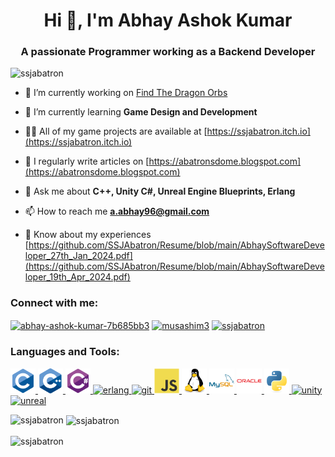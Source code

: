 <h1 align="center">Hi 👋, I'm Abhay Ashok Kumar</h1>
<h3 align="center">A passionate Programmer working as a Backend Developer</h3>

<p align="left"> <img src="https://komarev.com/ghpvc/?username=ssjabatron&label=Profile%20views&color=0e75b6&style=flat" alt="ssjabatron" /> </p>

- 🔭 I’m currently working on [Find The Dragon Orbs](https://github.com/tarun-medida/FindTheDragonOrbs)

- 🌱 I’m currently learning **Game Design and Development**

- 👨‍💻 All of my game projects are available at [https://ssjabatron.itch.io](https://ssjabatron.itch.io)

- 📝 I regularly write articles on [https://abatronsdome.blogspot.com](https://abatronsdome.blogspot.com)

- 💬 Ask me about **C++, Unity C#, Unreal Engine Blueprints, Erlang**

- 📫 How to reach me **a.abhay96@gmail.com**

- 📄 Know about my experiences [https://github.com/SSJAbatron/Resume/blob/main/AbhaySoftwareDeveloper_27th_Jan_2024.pdf](https://github.com/SSJAbatron/Resume/blob/main/AbhaySoftwareDeveloper_19th_Apr_2024.pdf)

<h3 align="left">Connect with me:</h3>
<p align="left">
<a href="https://linkedin.com/in/abhay-ashok-kumar-7b685bb3" target="blank"><img align="center" src="https://raw.githubusercontent.com/rahuldkjain/github-profile-readme-generator/master/src/images/icons/Social/linked-in-alt.svg" alt="abhay-ashok-kumar-7b685bb3" height="30" width="40" /></a>
<a href="https://instagram.com/musashim3" target="blank"><img align="center" src="https://raw.githubusercontent.com/rahuldkjain/github-profile-readme-generator/master/src/images/icons/Social/instagram.svg" alt="musashim3" height="30" width="40" /></a>
<a href="https://www.leetcode.com/ssjabatron" target="blank"><img align="center" src="https://raw.githubusercontent.com/rahuldkjain/github-profile-readme-generator/master/src/images/icons/Social/leet-code.svg" alt="ssjabatron" height="30" width="40" /></a>
</p>

<h3 align="left">Languages and Tools:</h3>
<p align="left"> <a href="https://www.cprogramming.com/" target="_blank" rel="noreferrer"> <img src="https://raw.githubusercontent.com/devicons/devicon/master/icons/c/c-original.svg" alt="c" width="40" height="40"/> </a> <a href="https://www.w3schools.com/cpp/" target="_blank" rel="noreferrer"> <img src="https://raw.githubusercontent.com/devicons/devicon/master/icons/cplusplus/cplusplus-original.svg" alt="cplusplus" width="40" height="40"/> </a> <a href="https://www.w3schools.com/cs/" target="_blank" rel="noreferrer"> <img src="https://raw.githubusercontent.com/devicons/devicon/master/icons/csharp/csharp-original.svg" alt="csharp" width="40" height="40"/> </a> <a href="https://www.erlang.org/" target="_blank" rel="noreferrer"> <img src="https://www.vectorlogo.zone/logos/erlang/erlang-official.svg" alt="erlang" width="40" height="40"/> </a> <a href="https://git-scm.com/" target="_blank" rel="noreferrer"> <img src="https://www.vectorlogo.zone/logos/git-scm/git-scm-icon.svg" alt="git" width="40" height="40"/> </a> <a href="https://developer.mozilla.org/en-US/docs/Web/JavaScript" target="_blank" rel="noreferrer"> <img src="https://raw.githubusercontent.com/devicons/devicon/master/icons/javascript/javascript-original.svg" alt="javascript" width="40" height="40"/> </a> <a href="https://www.linux.org/" target="_blank" rel="noreferrer"> <img src="https://raw.githubusercontent.com/devicons/devicon/master/icons/linux/linux-original.svg" alt="linux" width="40" height="40"/> </a> <a href="https://www.mysql.com/" target="_blank" rel="noreferrer"> <img src="https://raw.githubusercontent.com/devicons/devicon/master/icons/mysql/mysql-original-wordmark.svg" alt="mysql" width="40" height="40"/> </a> <a href="https://www.oracle.com/" target="_blank" rel="noreferrer"> <img src="https://raw.githubusercontent.com/devicons/devicon/master/icons/oracle/oracle-original.svg" alt="oracle" width="40" height="40"/> </a> <a href="https://www.python.org" target="_blank" rel="noreferrer"> <img src="https://raw.githubusercontent.com/devicons/devicon/master/icons/python/python-original.svg" alt="python" width="40" height="40"/> </a> <a href="https://unity.com/" target="_blank" rel="noreferrer"> <img src="https://www.vectorlogo.zone/logos/unity3d/unity3d-icon.svg" alt="unity" width="40" height="40"/> </a> <a href="https://unrealengine.com/" target="_blank" rel="noreferrer"> <img src="https://raw.githubusercontent.com/kenangundogan/fontisto/036b7eca71aab1bef8e6a0518f7329f13ed62f6b/icons/svg/brand/unreal-engine.svg" alt="unreal" width="40" height="40"/> </a> </p>

<p><img align="left" src="https://github-readme-stats.vercel.app/api/top-langs?username=ssjabatron&show_icons=true&locale=en&layout=compact" alt="ssjabatron" /></p>

<p>&nbsp;<img align="center" src="https://github-readme-stats.vercel.app/api?username=ssjabatron&show_icons=true&locale=en" alt="ssjabatron" /></p>

<p><img align="center" src="https://github-readme-streak-stats.herokuapp.com/?user=ssjabatron&" alt="ssjabatron" /></p>
